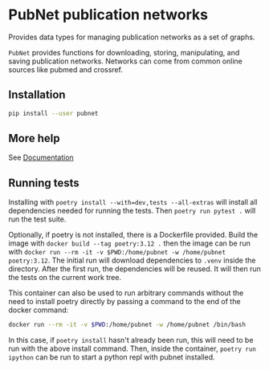 # PubNet publication networks

Provides data types for managing publication networks as a set of
graphs.

`PubNet` provides functions for downloading, storing, manipulating, and
saving publication networks. Networks can come from common online
sources like pubmed and crossref.

## Installation

``` bash
pip install --user pubnet
```

## More help

See [Documentation](https://net-synergy.gitlab.io/pubnet)

## Running tests

Installing with `poetry install --with=dev,tests --all-extras` will install all dependencies needed for running the tests. Then `poetry run pytest .` will run the test suite.

Optionally, if poetry is not installed, there is a Dockerfile provided. Build the image with `docker build --tag poetry:3.12 .` then the image can be run with `docker run --rm -it -v $PWD:/home/pubnet -w /home/pubnet poetry:3.12`. The initial run will download dependencies to `.venv` inside the directory. After the first run, the dependencies will be reused. It will then run the tests on the current work tree.

This container can also be used to run arbitrary commands without the need to install poetry directly by passing a command to the end of the docker command:

``` bash
docker run --rm -it -v $PWD:/home/pubnet -w /home/pubnet /bin/bash
```

In this case, if `poetry install` hasn't already been run, this will need to be run with the above install command. Then, inside the container, `poetry run ipython` can be run to start a python repl with pubnet installed.
